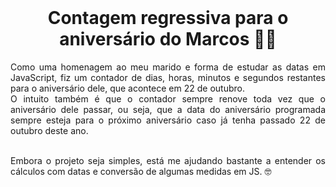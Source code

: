  <br>
<div align="center">
<h1> Contagem regressiva para o aniversário do Marcos 🥳🍾 </h1>
</div>

<p align="justify">
Como uma homenagem ao meu marido e forma de estudar as datas em JavaScript, fiz um contador de dias, horas, minutos e segundos restantes para o aniversário dele, que acontece em 22 de outubro. <br>
O intuito também é que o contador sempre renove toda vez que o aniversário dele passar, ou seja, que a data do aniversário programada sempre esteja para o próximo aniversário caso já tenha passado 22 de outubro deste ano.
 
<br> 
<br>

<p align="justify">
Embora o projeto seja simples, está me ajudando bastante a entender os cálculos com datas e conversão de algumas medidas em JS. 🤓
</p>
